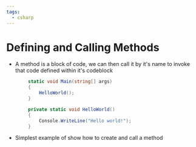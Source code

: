 ```yaml
---
tags:
  - csharp
---
```

# Defining and Calling Methods
* A method is a block of code, we can then call it by it's name to invoke that code defined within it's codeblock

```c#
        static void Main(string[] args)
        {
            HelloWorld();
        }

        private static void HelloWorld()
        {
            Console.WriteLine("Hello world!");
        }
```
* Simplest example of show how to create and call a method



